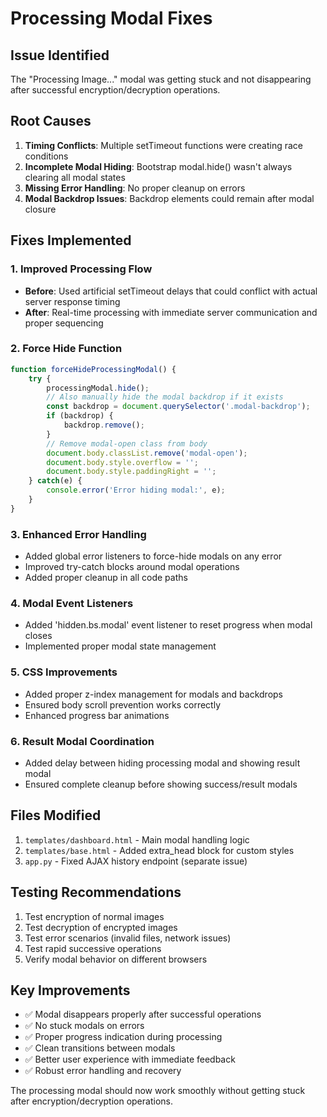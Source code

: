 # Processing Modal Fixes

## Issue Identified
The "Processing Image..." modal was getting stuck and not disappearing after successful encryption/decryption operations.

## Root Causes
1. **Timing Conflicts**: Multiple setTimeout functions were creating race conditions
2. **Incomplete Modal Hiding**: Bootstrap modal.hide() wasn't always clearing all modal states
3. **Missing Error Handling**: No proper cleanup on errors
4. **Modal Backdrop Issues**: Backdrop elements could remain after modal closure

## Fixes Implemented

### 1. Improved Processing Flow
- **Before**: Used artificial setTimeout delays that could conflict with actual server response timing
- **After**: Real-time processing with immediate server communication and proper sequencing

### 2. Force Hide Function
```javascript
function forceHideProcessingModal() {
    try {
        processingModal.hide();
        // Also manually hide the modal backdrop if it exists
        const backdrop = document.querySelector('.modal-backdrop');
        if (backdrop) {
            backdrop.remove();
        }
        // Remove modal-open class from body
        document.body.classList.remove('modal-open');
        document.body.style.overflow = '';
        document.body.style.paddingRight = '';
    } catch(e) {
        console.error('Error hiding modal:', e);
    }
}
```

### 3. Enhanced Error Handling
- Added global error listeners to force-hide modals on any error
- Improved try-catch blocks around modal operations
- Added proper cleanup in all code paths

### 4. Modal Event Listeners
- Added 'hidden.bs.modal' event listener to reset progress when modal closes
- Implemented proper modal state management

### 5. CSS Improvements
- Added proper z-index management for modals and backdrops
- Ensured body scroll prevention works correctly
- Enhanced progress bar animations

### 6. Result Modal Coordination
- Added delay between hiding processing modal and showing result modal
- Ensured complete cleanup before showing success/result modals

## Files Modified
1. `templates/dashboard.html` - Main modal handling logic
2. `templates/base.html` - Added extra_head block for custom styles
3. `app.py` - Fixed AJAX history endpoint (separate issue)

## Testing Recommendations
1. Test encryption of normal images
2. Test decryption of encrypted images  
3. Test error scenarios (invalid files, network issues)
4. Test rapid successive operations
5. Verify modal behavior on different browsers

## Key Improvements
- ✅ Modal disappears properly after successful operations
- ✅ No stuck modals on errors
- ✅ Proper progress indication during processing
- ✅ Clean transitions between modals
- ✅ Better user experience with immediate feedback
- ✅ Robust error handling and recovery

The processing modal should now work smoothly without getting stuck after encryption/decryption operations.
